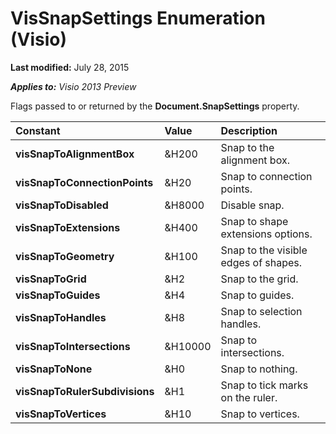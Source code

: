 
# VisSnapSettings Enumeration (Visio)

 **Last modified:** July 28, 2015

 _**Applies to:** Visio 2013 Preview_

Flags passed to or returned by the  **Document.SnapSettings** property.



|**Constant**|**Value**|**Description**|
|:-----|:-----|:-----|
| **visSnapToAlignmentBox**|&amp;H200|Snap to the alignment box.|
| **visSnapToConnectionPoints**|&amp;H20|Snap to connection points.|
| **visSnapToDisabled**|&amp;H8000|Disable snap.|
| **visSnapToExtensions**|&amp;H400|Snap to shape extensions options.|
| **visSnapToGeometry**|&amp;H100|Snap to the visible edges of shapes.|
| **visSnapToGrid**|&amp;H2|Snap to the grid.|
| **visSnapToGuides**|&amp;H4|Snap to guides.|
| **visSnapToHandles**|&amp;H8|Snap to selection handles.|
| **visSnapToIntersections**|&amp;H10000|Snap to intersections.|
| **visSnapToNone**|&amp;H0|Snap to nothing.|
| **visSnapToRulerSubdivisions**|&amp;H1|Snap to tick marks on the ruler.|
| **visSnapToVertices**|&amp;H10|Snap to vertices.|
